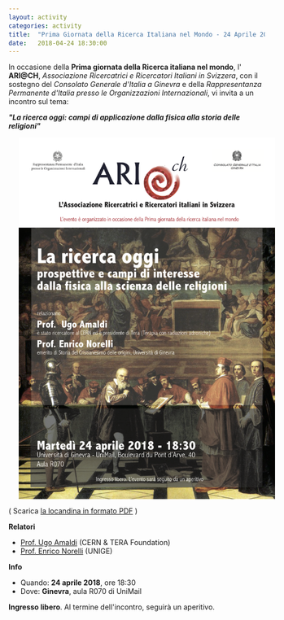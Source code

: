 ```yaml
---
layout: activity
categories: activity
title:  "Prima Giornata della Ricerca Italiana nel Mondo - 24 Aprile 2018"
date:   2018-04-24 18:30:00
---
```


In occasione della **Prima giornata della Ricerca italiana nel mondo**, l' **ARI@CH**, *Associazione Ricercatrici e Ricercatori Italiani in Svizzera*, con il sostegno del *Consolato Generale d'Italia a Ginevra* e della *Rappresentanza Permanente d'Italia presso le Organizzazioni Internazionali*, vi invita a un incontro sul tema:

**_"La ricerca oggi: campi di applicazione dalla fisica alla storia delle religioni"_**

<img alt="locandina" align="center" width="600" hspace="20" src="/assets/img/pages/activities/Prima_giornata_ricerca_italiana_nel_mondo_24Aprile2018.png">

( Scarica [la locandina in formato PDF](/downloads/locandine/Prima_giornata_ricerca_italiana_nel_mondo_24Aprile2018.pdf) )

**Relatori**

- [Prof. Ugo Amaldi](https://en.wikipedia.org/wiki/Ugo_Amaldi_(physicist)) (CERN & TERA Foundation)
- [Prof. Enrico Norelli](https://www.unige.ch/theologie/faculte/collaborateurs/professeurs-honoraires/norelli/) (UNIGE)

**Info**

- Quando: **24 aprile 2018**, ore 18:30
- Dove: **Ginevra**, aula R070 di UniMail

**Ingresso libero**. Al termine dell'incontro, seguirà un aperitivo.
